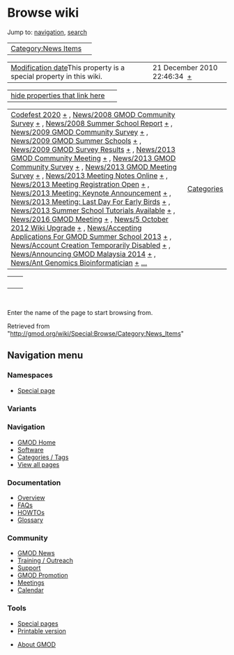 <div id="mw-page-base" class="noprint">

</div>

<div id="mw-head-base" class="noprint">

</div>

<div id="content" class="mw-body" role="main">

<span id="top"></span>

<div id="mw-js-message" style="display:none;">

</div>



# <span dir="auto">Browse wiki</span>

<div id="bodyContent">

<div id="contentSub">

</div>

<div id="jump-to-nav" class="mw-jump">

Jump to: [navigation](#mw-navigation), [search](#p-search)

</div>

<div id="mw-content-text">

|  |  |
|----|----|
| [Category:News Items](/wiki/Category:News_Items "Category:News Items") |  |

|  |  |
|----|----|
| <span class="smw-highlighter" data-type="1" state="inline" data-title="Property"><span class="smwbuiltin">[Modification date](/wiki/Property:Modification_date "Property:Modification date")</span><span class="smwttcontent">This property is a special property in this wiki.</span></span> | <span class="smwb-value">21 December 2010 22:46:34  <span class="smwsearch">[+](/wiki/Special:SearchByProperty/Modification-20date/21-20December-202010-2022:46:34 "Special:SearchByProperty/Modification-20date/21-20December-202010-2022:46:34")</span></span> |

<span id="smw_browse_incoming"></span>

|  |  |
|----|----|
| [hide properties that link here](/mediawiki/index.php?title=Special:Browse&offset=0&dir=out&article=Category%3ANews+Items)  |  |

|  |  |
|----|----|
| <span class="smwb-ivalue">[Codefest 2020](/wiki/Codefest_2020 "Codefest 2020") <span class="smwbrowse">[+](/wiki/Special:Browse/Codefest-202020 "Special:Browse/Codefest-202020")</span></span> , <span class="smwb-ivalue">[News/2008 GMOD Community Survey](/wiki/News/2008_GMOD_Community_Survey "News/2008 GMOD Community Survey") <span class="smwbrowse">[+](/wiki/Special:Browse/News-2F2008-20GMOD-20Community-20Survey "Special:Browse/News-2F2008-20GMOD-20Community-20Survey")</span></span> , <span class="smwb-ivalue">[News/2008 Summer School Report](/wiki/News/2008_Summer_School_Report "News/2008 Summer School Report") <span class="smwbrowse">[+](/wiki/Special:Browse/News-2F2008-20Summer-20School-20Report "Special:Browse/News-2F2008-20Summer-20School-20Report")</span></span> , <span class="smwb-ivalue">[News/2009 GMOD Community Survey](/wiki/News/2009_GMOD_Community_Survey "News/2009 GMOD Community Survey") <span class="smwbrowse">[+](/wiki/Special:Browse/News-2F2009-20GMOD-20Community-20Survey "Special:Browse/News-2F2009-20GMOD-20Community-20Survey")</span></span> , <span class="smwb-ivalue">[News/2009 GMOD Summer Schools](/wiki/News/2009_GMOD_Summer_Schools "News/2009 GMOD Summer Schools") <span class="smwbrowse">[+](/wiki/Special:Browse/News-2F2009-20GMOD-20Summer-20Schools "Special:Browse/News-2F2009-20GMOD-20Summer-20Schools")</span></span> , <span class="smwb-ivalue">[News/2009 GMOD Survey Results](/wiki/News/2009_GMOD_Survey_Results "News/2009 GMOD Survey Results") <span class="smwbrowse">[+](/wiki/Special:Browse/News-2F2009-20GMOD-20Survey-20Results "Special:Browse/News-2F2009-20GMOD-20Survey-20Results")</span></span> , <span class="smwb-ivalue">[News/2013 GMOD Community Meeting](/wiki/News/2013_GMOD_Community_Meeting "News/2013 GMOD Community Meeting") <span class="smwbrowse">[+](/wiki/Special:Browse/News-2F2013-20GMOD-20Community-20Meeting "Special:Browse/News-2F2013-20GMOD-20Community-20Meeting")</span></span> , <span class="smwb-ivalue">[News/2013 GMOD Community Survey](/wiki/News/2013_GMOD_Community_Survey "News/2013 GMOD Community Survey") <span class="smwbrowse">[+](/wiki/Special:Browse/News-2F2013-20GMOD-20Community-20Survey "Special:Browse/News-2F2013-20GMOD-20Community-20Survey")</span></span> , <span class="smwb-ivalue">[News/2013 GMOD Meeting Survey](/wiki/News/2013_GMOD_Meeting_Survey "News/2013 GMOD Meeting Survey") <span class="smwbrowse">[+](/wiki/Special:Browse/News-2F2013-20GMOD-20Meeting-20Survey "Special:Browse/News-2F2013-20GMOD-20Meeting-20Survey")</span></span> , <span class="smwb-ivalue">[News/2013 Meeting Notes Online](/wiki/News/2013_Meeting_Notes_Online "News/2013 Meeting Notes Online") <span class="smwbrowse">[+](/wiki/Special:Browse/News-2F2013-20Meeting-20Notes-20Online "Special:Browse/News-2F2013-20Meeting-20Notes-20Online")</span></span> , <span class="smwb-ivalue">[News/2013 Meeting Registration Open](/wiki/News/2013_Meeting_Registration_Open "News/2013 Meeting Registration Open") <span class="smwbrowse">[+](/wiki/Special:Browse/News-2F2013-20Meeting-20Registration-20Open "Special:Browse/News-2F2013-20Meeting-20Registration-20Open")</span></span> , <span class="smwb-ivalue">[News/2013 Meeting: Keynote Announcement](/wiki/News/2013_Meeting:_Keynote_Announcement "News/2013 Meeting: Keynote Announcement") <span class="smwbrowse">[+](/wiki/Special:Browse/News-2F2013-20Meeting:-20Keynote-20Announcement "Special:Browse/News-2F2013-20Meeting:-20Keynote-20Announcement")</span></span> , <span class="smwb-ivalue">[News/2013 Meeting: Last Day For Early Birds](/wiki/News/2013_Meeting:_Last_Day_For_Early_Birds "News/2013 Meeting: Last Day For Early Birds") <span class="smwbrowse">[+](/wiki/Special:Browse/News-2F2013-20Meeting:-20Last-20Day-20For-20Early-20Birds "Special:Browse/News-2F2013-20Meeting:-20Last-20Day-20For-20Early-20Birds")</span></span> , <span class="smwb-ivalue">[News/2013 Summer School Tutorials Available](/wiki/News/2013_Summer_School_Tutorials_Available "News/2013 Summer School Tutorials Available") <span class="smwbrowse">[+](/wiki/Special:Browse/News-2F2013-20Summer-20School-20Tutorials-20Available "Special:Browse/News-2F2013-20Summer-20School-20Tutorials-20Available")</span></span> , <span class="smwb-ivalue">[News/2016 GMOD Meeting](/wiki/News/2016_GMOD_Meeting "News/2016 GMOD Meeting") <span class="smwbrowse">[+](/wiki/Special:Browse/News-2F2016-20GMOD-20Meeting "Special:Browse/News-2F2016-20GMOD-20Meeting")</span></span> , <span class="smwb-ivalue">[News/5 October 2012 Wiki Upgrade](/wiki/News/5_October_2012_Wiki_Upgrade "News/5 October 2012 Wiki Upgrade") <span class="smwbrowse">[+](/wiki/Special:Browse/News-2F5-20October-202012-20Wiki-20Upgrade "Special:Browse/News-2F5-20October-202012-20Wiki-20Upgrade")</span></span> , <span class="smwb-ivalue">[News/Accepting Applications For GMOD Summer School 2013](/wiki/News/Accepting_Applications_For_GMOD_Summer_School_2013 "News/Accepting Applications For GMOD Summer School 2013") <span class="smwbrowse">[+](/wiki/Special:Browse/News-2FAccepting-20Applications-20For-20GMOD-20Summer-20School-202013 "Special:Browse/News-2FAccepting-20Applications-20For-20GMOD-20Summer-20School-202013")</span></span> , <span class="smwb-ivalue">[News/Account Creation Temporarily Disabled](/wiki/News/Account_Creation_Temporarily_Disabled "News/Account Creation Temporarily Disabled") <span class="smwbrowse">[+](/wiki/Special:Browse/News-2FAccount-20Creation-20Temporarily-20Disabled "Special:Browse/News-2FAccount-20Creation-20Temporarily-20Disabled")</span></span> , <span class="smwb-ivalue">[News/Announcing GMOD Malaysia 2014](/wiki/News/Announcing_GMOD_Malaysia_2014 "News/Announcing GMOD Malaysia 2014") <span class="smwbrowse">[+](/wiki/Special:Browse/News-2FAnnouncing-20GMOD-20Malaysia-202014 "Special:Browse/News-2FAnnouncing-20GMOD-20Malaysia-202014")</span></span> , <span class="smwb-ivalue">[News/Ant Genomics Bioinformatician](/wiki/News/Ant_Genomics_Bioinformatician "News/Ant Genomics Bioinformatician") <span class="smwbrowse">[+](/wiki/Special:Browse/News-2FAnt-20Genomics-20Bioinformatician "Special:Browse/News-2FAnt-20Genomics-20Bioinformatician")</span></span> […](/mediawiki/index.php?title=Special:SearchByProperty&property=&value=Category%3ANews+Items) | [Categories](/wiki/Special:Categories "Special:Categories") |

|     |     |
|-----|-----|
|     |     |

 

Enter the name of the page to start browsing from.  

</div>

<div class="printfooter">

Retrieved from
"<http://gmod.org/wiki/Special:Browse/Category:News_Items>"

</div>

<div id="catlinks" class="catlinks catlinks-allhidden">

</div>

<div class="visualClear">

</div>

</div>

</div>

<div id="mw-navigation">

## Navigation menu

<div id="mw-head">



<div id="left-navigation">

<div id="p-namespaces" class="vectorTabs" role="navigation"
aria-labelledby="p-namespaces-label">

### Namespaces

- <span id="ca-nstab-special">[Special
  page](/wiki/Special:Browse/Category:News_Items "This is a special page, you cannot edit the page itself")</span>

</div>

<div id="p-variants" class="vectorMenu emptyPortlet" role="navigation"
aria-labelledby="p-variants-label">

### 

### Variants[](#)

<div class="menu">

</div>

</div>

</div>





</div>



</div>

</div>

</div>

<div id="mw-panel">

<div id="p-logo" role="banner">

<a href="/wiki/Main_Page"
style="background-image: url(http://gmod.org/images/GMOD-cogs.png);"
title="Visit the main page"></a>

</div>

<div id="p-Navigation" class="portal" role="navigation"
aria-labelledby="p-Navigation-label">

### Navigation

<div class="body">

- <span id="n-GMOD-Home">[GMOD Home](/wiki/Main_Page)</span>
- <span id="n-Software">[Software](/wiki/GMOD_Components)</span>
- <span id="n-Categories-.2F-Tags">[Categories /
  Tags](/wiki/Categories)</span>
- <span id="n-View-all-pages">[View all
  pages](/wiki/Special:AllPages)</span>

</div>

</div>

<div id="p-Documentation" class="portal" role="navigation"
aria-labelledby="p-Documentation-label">

### Documentation

<div class="body">

- <span id="n-Overview">[Overview](/wiki/Overview)</span>
- <span id="n-FAQs">[FAQs](/wiki/Category:FAQ)</span>
- <span id="n-HOWTOs">[HOWTOs](/wiki/Category:HOWTO)</span>
- <span id="n-Glossary">[Glossary](/wiki/Glossary)</span>

</div>

</div>

<div id="p-Community" class="portal" role="navigation"
aria-labelledby="p-Community-label">

### Community

<div class="body">

- <span id="n-GMOD-News">[GMOD News](/wiki/GMOD_News)</span>
- <span id="n-Training-.2F-Outreach">[Training /
  Outreach](/wiki/Training_and_Outreach)</span>
- <span id="n-Support">[Support](/wiki/Support)</span>
- <span id="n-GMOD-Promotion">[GMOD
  Promotion](/wiki/GMOD_Promotion)</span>
- <span id="n-Meetings">[Meetings](/wiki/Meetings)</span>
- <span id="n-Calendar">[Calendar](/wiki/Calendar)</span>

</div>

</div>

<div id="p-tb" class="portal" role="navigation"
aria-labelledby="p-tb-label">

### Tools

<div class="body">

- <span id="t-specialpages"><a href="/wiki/Special:SpecialPages" accesskey="q"
  title="A list of all special pages [q]">Special pages</a></span>
- <span id="t-print"><a
  href="/mediawiki/index.php?title=Special:Browse/Category:News_Items&amp;printable=yes"
  rel="alternate" accesskey="p"
  title="Printable version of this page [p]">Printable version</a></span>

</div>

</div>

</div>

</div>

<div id="footer" role="contentinfo">

- <span id="footer-places-about">[About
  GMOD](/wiki/GMOD:About "GMOD:About")</span>

<!-- -->






</div>
